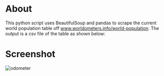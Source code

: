 # About
This python script uses BeautifulSoup and pandas to scrape the current world population table off www.worldometers.info/world-population. The output is a csv file of the table as shown below:

# Screenshot
![odometer](https://user-images.githubusercontent.com/60451760/203871755-4de1f37f-db8e-42a0-b5c2-0f9c4b2e0e7b.png)
